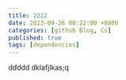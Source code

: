 ```yaml
---
title: 2222
date: 2023-09-26 00:22:00 +0800
categories: [github Blog, Cs]
published: true
tags: [dependencies]
---
```


ddddd dklafjlkas;q
